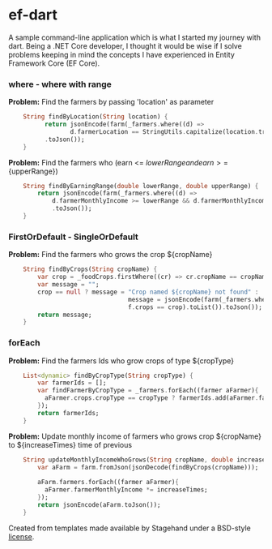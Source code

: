 # ef-dart

A sample command-line application which is what I started my journey with dart. Being a .NET Core developer,
I thought it would be wise if I solve problems keeping in mind the concepts I have experienced in Entity Framework Core (EF Core).


### where - where with range
**Problem:** Find the farmers by passing 'location' as parameter
```dart
    String findByLocation(String location) {
          return jsonEncode(farm(_farmers.where((d) =>
                 d.farmerLocation == StringUtils.capitalize(location.trim())).toList())
          .toJson());
    }
``` 

**Problem:** Find the farmers who (earn <= ${lowerRange} and earn >=${upperRange})
```dart
    String findByEarningRange(double lowerRange, double upperRange) {
        return jsonEncode(farm(_farmers.where((d) =>
            d.farmerMonthlyIncome >= lowerRange && d.farmerMonthlyIncome <= upperRange).toList())
            .toJson());
    }
``` 


### FirstOrDefault - SingleOrDefault
**Problem:** Find the farmers who grows the crop ${cropName}
```dart
    String findByCrops(String cropName) {
        var crop = _foodCrops.firstWhere((cr) => cr.cropName == cropName.toLowerCase().trim(), orElse: null);
        var message = "";
        crop == null ? message = "Crop named ${cropName} not found" :
                                 message = jsonEncode(farm(_farmers.where((f) =>
                                 f.crops == crop).toList()).toJson());
        return message;
    }
``` 

### forEach
**Problem:** Find the farmers Ids who grow crops of type ${cropType}
```dart
    List<dynamic> findByCropType(String cropType) {
        var farmerIds = [];
        var findFarmerByCropType = _farmers.forEach((farmer aFarmer){
          aFarmer.crops.cropType == cropType ? farmerIds.add(aFarmer.farmerId) : null;
        });
        return farmerIds;
    }
``` 

**Problem:** Update monthly income of farmers who grows crop ${cropName} to ${increaseTimes} time of previous
```dart
    String updateMonthlyIncomeWhoGrows(String cropName, double increaseTimes) {
        var aFarm = farm.fromJson(jsonDecode(findByCrops(cropName)));
    
        aFarm.farmers.forEach((farmer aFarmer){
          aFarmer.farmerMonthlyIncome *= increaseTimes;
        });
        return jsonEncode(aFarm.toJson());
    }
``` 

Created from templates made available by Stagehand under a BSD-style
[license](https://github.com/dart-lang/stagehand/blob/master/LICENSE).
